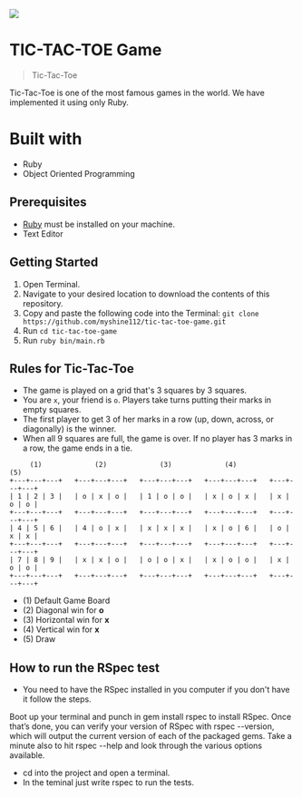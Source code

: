 ![](https://img.shields.io/badge/Microverse-blueviolet)

# TIC-TAC-TOE Game

> Tic-Tac-Toe

Tic-Tac-Toe is one of the most famous games in the world. We have implemented it using only Ruby.

# Built with

- Ruby
- Object Oriented Programming

## Prerequisites

- [Ruby](https://www.ruby-lang.org/en/) must be installed on your machine.
- Text Editor

## Getting Started

1. Open Terminal.
2. Navigate to your desired location to download the contents of this repository.
3. Copy and paste the following code into the Terminal:
   `git clone https://github.com/myshine112/tic-tac-toe-game.git`
4. Run `cd tic-tac-toe-game`
5. Run `ruby bin/main.rb`

## Rules for Tic-Tac-Toe

- The game is played on a grid that's 3 squares by 3 squares.
- You are `x`, your friend is `o`. Players take turns putting their marks in empty squares.
- The first player to get 3 of her marks in a row (up, down, across, or diagonally) is the winner.
- When all 9 squares are full, the game is over. If no player has 3 marks in a row, the game ends in a tie.

```
     (1)             (2)             (3)             (4)             (5)
+---+---+---+   +---+---+---+   +---+---+---+   +---+---+---+   +---+---+---+
| 1 | 2 | 3 |   | o | x | o |   | 1 | o | o |   | x | o | x |   | x | o | o |
+---+---+---+   +---+---+---+   +---+---+---+   +---+---+---+   +---+---+---+
| 4 | 5 | 6 |   | 4 | o | x |   | x | x | x |   | x | o | 6 |   | o | x | x |
+---+---+---+   +---+---+---+   +---+---+---+   +---+---+---+   +---+---+---+
| 7 | 8 | 9 |   | x | x | o |   | o | o | x |   | x | o | o |   | x | o | o |
+---+---+---+   +---+---+---+   +---+---+---+   +---+---+---+   +---+---+---+

```

- (1) Default Game Board
- (2) Diagonal win for **o**
- (3) Horizontal win for **x**
- (4) Vertical win for **x**
- (5) Draw

## How to run the RSpec test

- You need to have the RSpec installed in you computer if you don't have it follow the steps.

Boot up your terminal and punch in gem install rspec to install RSpec. Once that’s done, you can verify your version of RSpec with rspec --version, which will output the current version of each of the packaged gems. Take a minute also to hit rspec --help and look through the various options available.

- cd into the project and open a terminal.
- In the teminal just write rspec to run the tests.
